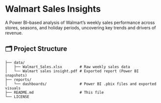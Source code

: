 # Walmart Sales Insights

A Power BI–based analysis of Walmart’s weekly sales performance across stores, seasons, and holiday periods, uncovering key trends and drivers of revenue.

## 🗂️ Project Structure

```text
├── data/
│   ├── Walmart_Sales.xlsx        # Raw weekly sales data
│   └── Walmart sales insight.pdf # Exported report (Power BI snapshots)
├── reports/
│   └── dashboards/               # Power BI .pbix files and exported visuals
├── README.md                     # This file
└── LICENSE
